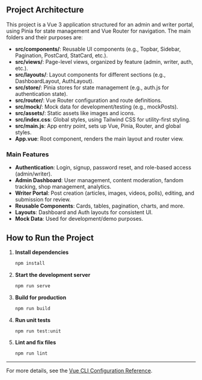 ## Project Architecture

This project is a Vue 3 application structured for an admin and writer portal, using Pinia for state management and Vue Router for navigation. The main folders and their purposes are:

- **src/components/**: Reusable UI components (e.g., Topbar, Sidebar, Pagination, PostCard, StatCard, etc.).
- **src/views/**: Page-level views, organized by feature (admin, writer, auth, etc.).
- **src/layouts/**: Layout components for different sections (e.g., DashboardLayout, AuthLayout).
- **src/store/**: Pinia stores for state management (e.g., auth.js for authentication state).
- **src/router/**: Vue Router configuration and route definitions.
- **src/mock/**: Mock data for development/testing (e.g., mockPosts).
- **src/assets/**: Static assets like images and icons.
- **src/index.css**: Global styles, using Tailwind CSS for utility-first styling.
- **src/main.js**: App entry point, sets up Vue, Pinia, Router, and global styles.
- **App.vue**: Root component, renders the main layout and router view.

### Main Features
- **Authentication**: Login, signup, password reset, and role-based access (admin/writer).
- **Admin Dashboard**: User management, content moderation, fandom tracking, shop management, analytics.
- **Writer Portal**: Post creation (articles, images, videos, polls), editing, and submission for review.
- **Reusable Components**: Cards, tables, pagination, charts, and more.
- **Layouts**: Dashboard and Auth layouts for consistent UI.
- **Mock Data**: Used for development/demo purposes.

## How to Run the Project

1. **Install dependencies**

   ```bash
   npm install
   ```

2. **Start the development server**

   ```bash
   npm run serve
   ```

3. **Build for production**

   ```bash
   npm run build
   ```

4. **Run unit tests**

   ```bash
   npm run test:unit
   ```

5. **Lint and fix files**

   ```bash
   npm run lint
   ```

---

For more details, see the [Vue CLI Configuration Reference](https://cli.vuejs.org/config/).
